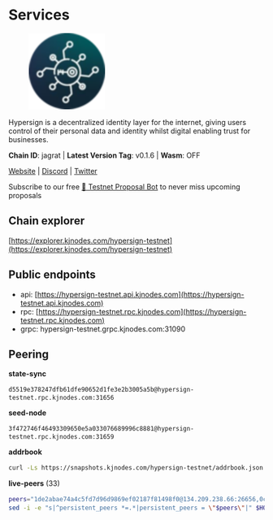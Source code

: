 # Services

<figure><img src="https://raw.githubusercontent.com/kj89/cosmos-images/main/logos/hypersign.png" width="150" alt=""><figcaption></figcaption></figure>

Hypersign is a decentralized identity layer for the internet, giving  users control of their personal data and identity whilst digital  enabling trust for businesses.

**Chain ID**: jagrat | **Latest Version Tag**: v0.1.6 | **Wasm**: OFF

[Website](https://hypersign.id) | [Discord](https://discord.gg/DmuUjMrHVw) | [Twitter](https://twitter.com/hypersignchain)



Subscribe to our free [🤖 Testnet Proposal Bot](https://t.me/kjnodes_testnet_proposal_bot) to never miss upcoming proposals


## Chain explorer
[https://explorer.kjnodes.com/hypersign-testnet](https://explorer.kjnodes.com/hypersign-testnet)

## Public endpoints

* api: [https://hypersign-testnet.api.kjnodes.com](https://hypersign-testnet.api.kjnodes.com)
* rpc: [https://hypersign-testnet.rpc.kjnodes.com](https://hypersign-testnet.rpc.kjnodes.com)
* grpc: hypersign-testnet.grpc.kjnodes.com:31090

## Peering

**state-sync**

```text
d5519e378247dfb61dfe90652d1fe3e2b3005a5b@hypersign-testnet.rpc.kjnodes.com:31656
```

**seed-node**

```text
3f472746f46493309650e5a033076689996c8881@hypersign-testnet.rpc.kjnodes.com:31659
```

**addrbook**
```bash
curl -Ls https://snapshots.kjnodes.com/hypersign-testnet/addrbook.json > $HOME/.hid-node/config/addrbook.json
```

**live-peers** (33)
```bash
peers="1de2abae74a4c5fd7d96d9869ef02187f81498f0@134.209.238.66:26656,0c6758a3f4554bbc67da73993bbb697764c5c534@38.242.142.227:26656,c1b6d86f46eab9d0aa2e4399cddb9cf05d13621a@65.108.206.118:60556,1e3f0aeb6f2a2017b122af2461a75c9695790954@65.108.233.109:10956,54f5df8d6516ead7099191776d9ee2048e0ec947@95.214.53.46:26656,efcb16ec33d8e6233d1068fff679c6fd64bf5802@65.108.225.158:10956,ce6686036f6554deb0490103dcc201172e7c3f2f@81.0.220.131:26656,aa8c0064e866dc57b341a389006df8925a0718fe@5.161.55.130:31656,d92268c246e02a54103f7098b901b876c88f006e@5.161.130.108:26656,d5519e378247dfb61dfe90652d1fe3e2b3005a5b@65.109.68.190:31656,934324c3b4318d8438954d19a82673a3d218951b@142.132.209.236:10956,62c3f3e5214495593ad204f3c6cd879f3f4ed6a9@5.9.79.121:26656,9876d1b1e5b5968c1c729559325dd909f93c1d34@65.108.238.61:56656,fbc7ce82f02e24257395dc0310ad2921ea61e199@65.109.92.148:61156,eaf27acc810a3d6728dde972ebad26810cce0ae6@65.108.229.233:26656,bd2ae9f1c42183104719f7c44be078bb7d282a61@65.109.92.241:11056,610843eda2f0388cb8e75917e8c1f63350bd3bd1@154.26.131.130:16656,4e08d5b0cb43c8d5ffc42987a5166bab2a04a93b@65.109.92.240:21066,52eee2c34150d621312087e49f118969472ba55f@149.102.137.192:26656,2c0379f78b655e8a386cb477e3cf3cae700c4a7f@213.239.207.175:34656,001668e85c4f7b6ff796b3b593e485cd67223f0c@85.190.254.14:31656,de1f980cc59bdb2457202768d4b4d964d783789e@167.235.21.165:36656,0188d0143ea4311923a809bb07ee9ebf13c0c63b@94.130.16.254:60656,1acc83715399737cff74767e00807d1d402eb1e2@144.91.65.175:26656,5a09c55dbbb32b870645f56993e87403dfd17467@162.55.194.205:31656,1380864bb38481fef4b2358026a5ed53fc027679@95.214.52.206:26656,ec5127072c252f7246fb66f7e7762423a23ff6bd@154.12.228.93:31656,620478e35ba6740f0afb2a0dd6ca9b34765bc60e@65.109.30.12:60856,e7bb31c8fdd8d26a739bfd87cdf3ba7a8f90406e@65.21.145.228:31656,5b4482bfe02384184470070c3d3a4465cf0c18d4@144.91.82.61:31656,23eff008c88dcc60ef9a71f2fb469c472679c35e@136.243.88.91:5040,a3f3d6dba11bfe080693938666064b2324fbaccf@88.99.164.158:11056,63db727618b237d4a27656aa456be2812154bf29@65.109.170.47:26656"
sed -i -e "s|^persistent_peers *=.*|persistent_peers = \"$peers\"|" $HOME/.hid-node/config/config.toml
```
